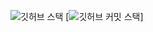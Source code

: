 
![깃허브 스택](https://github-readme-stats.vercel.app/api?username=MinwooRowan&include_orgs=true&show_icons=true&theme=tokyonight)
[![깃허브 커밋 스택](https://streak-stats.demolab.com?user=MinwooRowan&theme=transparent&locale=ko)]
